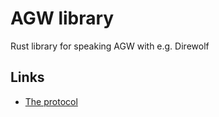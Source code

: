 # AGW library

Rust library for speaking AGW with e.g. Direwolf

## Links

* [The protocol](https://www.on7lds.net/42/sites/default/files/AGWPEAPI.HTM)
